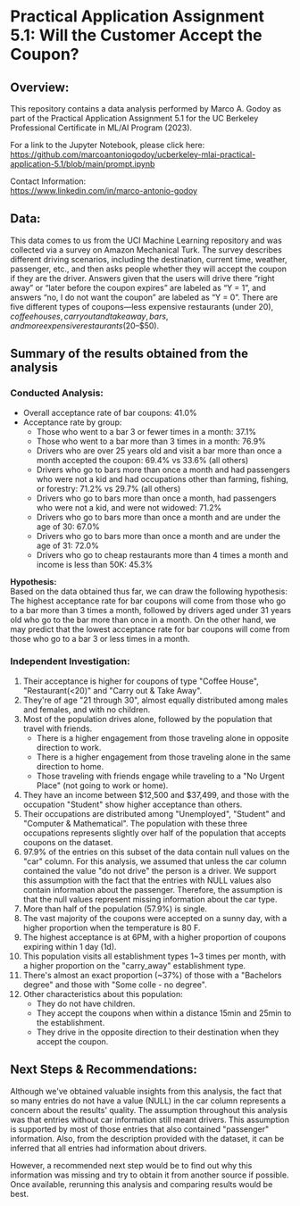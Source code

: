 # Practical Application Assignment 5.1: Will the Customer Accept the Coupon?

## Overview:
This repository contains a data analysis performed by Marco A. Godoy as part of the Practical Application Assignment 5.1 for the UC Berkeley Professional Certificate in ML/AI Program (2023).   

For a link to the Jupyter Notebook, please click here: <br/>
https://github.com/marcoantoniogodoy/ucberkeley-mlai-practical-application-5.1/blob/main/prompt.ipynb

Contact Information:<br/>
https://www.linkedin.com/in/marco-antonio-godoy

## Data:
This data comes to us from the UCI Machine Learning repository and was collected via a survey on Amazon Mechanical Turk. The survey describes different driving scenarios, including the destination, current time, weather, passenger, etc., and then asks people whether they will accept the coupon if they are the driver. Answers given that the users will drive there “right away” or “later before the coupon expires” are labeled as “Y = 1”, and answers “no, I do not want the coupon” are labeled as “Y = 0”. There are five different types of coupons—less expensive restaurants (under $20), coffee houses, carry out and take away, bars, and more expensive restaurants ($20–$50).

## Summary of the results obtained from the analysis

### Conducted Analysis:
- Overall acceptance rate of bar coupons: 41.0%
- Acceptance rate by group:
    - Those who went to a bar 3 or fewer times in a month: 37.1% 
    - Those who went to a bar more than 3 times in a month: 76.9%
    - Drivers who are over 25 years old and visit a bar more than once a month accepted the coupon: 69.4% vs 33.6% (all others)
    - Drivers who go to bars more than once a month and had passengers who were not a kid and had occupations other than farming, fishing, or forestry: 71.2% vs 29.7% (all others)
    - Drivers who go to bars more than once a month, had passengers who were not a kid, and were not widowed: 71.2%
    - Drivers who go to bars more than once a month and are under the age of 30: 67.0% 
    - Drivers who go to bars more than once a month and are under the age of 31: 72.0%
    - Drivers who go to cheap restaurants more than 4 times a month and income is less than 50K: 45.3% 


<b>Hypothesis:</b></br>
Based on the data obtained thus far, we can draw the following hypothesis:
The highest acceptance rate for bar coupons will come from those who go to a bar more than 3 times a month, followed by drivers aged under 31 years old who go to the bar more than once in a month. On the other hand, we may predict that the lowest acceptance rate for bar coupons will come from those who go to a bar 3 or less times in a month. 


### Independent Investigation:
1. Their acceptance is higher for coupons of type "Coffee House", "Restaurant(<20)" and "Carry out & Take Away". 
2. They're of age "21 through 30", almost equally distributed among males and females, and with no children.   
3. Most of the population drives alone, followed by the population that travel with friends.
    - There is a higher engagement from those traveling alone in opposite direction to work. 
    - There is a higher engagement from those traveling alone in the same direction to home. 
    - Those traveling with friends engage while traveling to a "No Urgent Place" (not going to work or home).
4. They have an income between $12,500 and $37,499, and those with the occupation "Student" show higher acceptance than others. 
5. Their occupations are distributed among "Unemployed", "Student" and "Computer & Mathematical". The population with these three occupations represents slightly over half of the population that accepts coupons on the dataset. 
6. 97.9% of the entries on this subset of the data contain null values on the "car" column. For this analysis, we assumed that unless the car column contained the value "do not drive" the person is a driver. We support this assumption with the fact that the entries with NULL values also contain information about the passenger. Therefore, the assumption is that the null values represent missing information about the car type.
7. More than half of the population (57.9%) is single.
8. The vast majority of the coupons were accepted on a sunny day, with a higher proportion when the temperature is 80 F. 
9. The highest acceptance is at 6PM, with a higher proportion of coupons expiring within 1 day (1d).  
10. This population visits all establishment types 1~3 times per month, with a higher proportion on the "carry_away" establishment type.   
11. There's almost an exact proportion (~37%) of those with a "Bachelors degree" and those with "Some colle - no degree".  
12. Other characteristics about this population: 
	- They do not have children.
	- They accept the coupons when within a distance 15min and 25min to the establishment.
	- They drive in the opposite direction to their destination when they accept the coupon.

## Next Steps & Recommendations:
Although we've obtained valuable insights from this analysis, the fact that so many entries do not have a value (NULL) in the car column represents a concern about the results' quality. The assumption throughout this analysis was that entries without car information still meant drivers. This assumption is supported by most of those entries that also contained "passenger" information. Also, from the description provided with the dataset, it can be inferred that all entries had information about drivers.

However, a recommended next step would be to find out why this information was missing and try to obtain it from another source if possible. Once available, rerunning this analysis and comparing results would be best.

